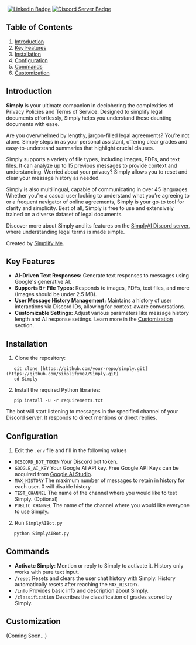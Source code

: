 <a target="_blank" href="https://discord.com/oauth2/authorize?client_id=1161496541421391884"><img src="https://dcbadge.limes.pink/api/shield/1161496541421391884?bot=true" alt="" /></a>
<a target="_blank" href="https://www.linkedin.com/in/aarush-kumar-32a414301/"><img src="https://img.shields.io/badge/LinkedIn-0077B5?style=for-the-badge&logo=linkedin&logoColor=white" alt="LinkedIn Badge" /></a>
<a target="_blank" href="https://discord.gg/eaEURGYM8S"><img src="https://dcbadge.limes.pink/api/server/eaEURGYM8S" alt="Discord Server Badge" /></a>

## Table of Contents
1. [Introduction](#introduction)
2. [Key Features](#key-features)
3. [Installation](#installation)
4. [Configuration](#configuration)
5. [Commands](#commands)
6. [Customization](#customization)

## Introduction

**Simply** is your ultimate companion in deciphering the complexities of Privacy Policies and Terms of Service. Designed to simplify legal documents effortlessly, Simply helps you understand these daunting documents with ease.

Are you overwhelmed by lengthy, jargon-filled legal agreements? You’re not alone. Simply steps in as your personal assistant, offering clear grades and easy-to-understand summaries that highlight crucial clauses.

Simply supports a variety of file types, including images, PDFs, and text files. It can analyze up to 15 previous messages to provide context and understanding. Worried about your privacy? Simply allows you to reset and clear your message history as needed.

Simply is also multilingual, capable of communicating in over 45 languages. Whether you’re a casual user looking to understand what you’re agreeing to or a frequent navigator of online agreements, Simply is your go-to tool for clarity and simplicity. Best of all, Simply is free to use and extensively trained on a diverse dataset of legal documents.

Discover more about Simply and its features on the [SimplyAI Discord server](https://discord.gg/jDGJms44Cw), where understanding legal terms is made simple.

Created by [Simplify Me](https://simplify-me.com/simply/).

## Key Features

- **AI-Driven Text Responses:** Generate text responses to messages using Google's generative AI.
- **Supports 5+ File Types:** Responds to images, PDFs, text files, and more (Images should be under 2.5 MB).
- **User Message History Management:** Maintains a history of user interactions via Discord IDs, allowing for context-aware conversations.
- **Customizable Settings:** Adjust various parameters like message history length and AI response settings. Learn more in the [Customization](#customization) section.

## Installation

1. Clone the repository:  
```
   git clone [https://github.com/your-repo/simply.git](https://github.com/simplifyme7/Simply.git)
   cd Simply
```
2. Install the required Python libraries:

```
   pip install -U -r requirements.txt
```
The bot will start listening to messages in the specified channel of your Discord server. It responds to direct mentions or direct replies.

## Configuration

1. Edit the `.env` file and fill in the following values

- `DISCORD_BOT_TOKEN` Your Discord bot token.
- `GOOGLE_AI_KEY` Your Google AI API key. Free Google API Keys can be acquired from [Google AI Studio](https://aistudio.google.com/app/apikey).
- `MAX_HISTORY` The maximum number of messages to retain in history for each user. 0 will disable history
- `TEST_CHANNEL` The name of the channel where you would like to test Simply. (Optional)
- `PUBLIC_CHANNEL` The name of the channel where you would like everyone to use Simply.

2. Run `SimplyAIBot.py`
```
   python SimplyAIBot.py
```
   
## Commands

- **Activate Simply**: Mention or reply to Simply to activate it. History only works with pure text input.
- `/reset` Resets and clears the user chat history with Simply. History automatically resets after reaching the `MAX_HISTORY`.
- `/info` Provides basic info and description about Simply.
- `/classification` Describes the classification of grades scored by Simply.

## Customization

(Coming Soon...)
